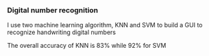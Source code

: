<h3>Digital number recognition</h3>
<p>I use two machine learning algorithm, KNN and SVM to build a GUI to recognize handwriting digital numbers</p>
<p>The overall accuracy of KNN is 83% while 92% for SVM</p>
